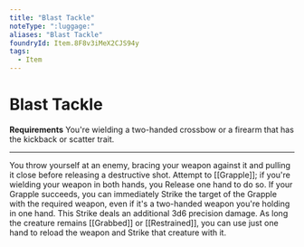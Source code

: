```yaml
---
title: "Blast Tackle"
noteType: ":luggage:"
aliases: "Blast Tackle"
foundryId: Item.8F8v3iMeX2CJS94y
tags:
  - Item
---
```


# Blast Tackle

**Requirements** You're wielding a two-handed crossbow or a firearm that has the kickback or scatter trait.

* * *

You throw yourself at an enemy, bracing your weapon against it and pulling it close before releasing a destructive shot. Attempt to [[Grapple]]; if you're wielding your weapon in both hands, you Release one hand to do so. If your Grapple succeeds, you can immediately Strike the target of the Grapple with the required weapon, even if it's a two-handed weapon you're holding in one hand. This Strike deals an additional 3d6 precision damage. As long the creature remains [[Grabbed]] or [[Restrained]], you can use just one hand to reload the weapon and Strike that creature with it.
